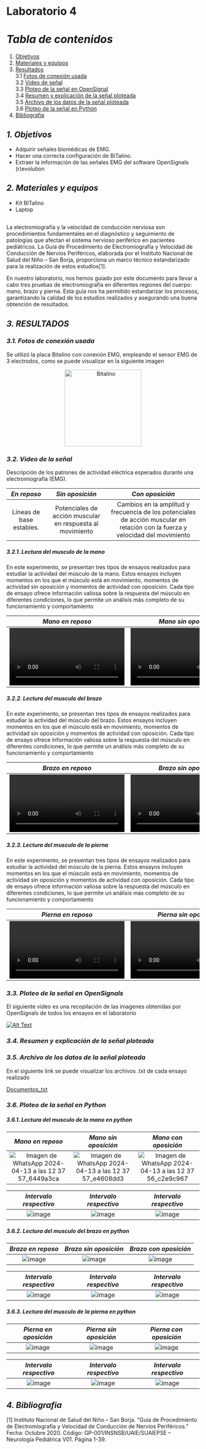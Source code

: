 

# Laboratorio 4

# *Tabla de contenidos*

1. [Objetivos](#id1)
2. [Materiales y equipos](#id2)
3. [Resultados](#id3)\
     3.1 [Fotos de conexión usada](#id4)\
     3.2 [Video de señal](#id5)\
     3.3 [Ploteo de la señal en OpenSignal](#id6)\
     3.4 [Resumen y explicación de la señal ploteada](#id7)\
     3.5 [Archivo de los datos de la señal ploteada](#id8)\
     3.6 [Ploteo de la señal en Python](#id9)
4. [Bibliografia](#id10)
   
## *1. Objetivos* <a name="id1"></a>
* Adquirir señales biomédicas de EMG.
* Hacer una correcta configuración de BiTalino.
* Extraer la información de las señales EMG del software OpenSignals (r)evolution

## *2. Materiales y equipos* <a name="id2"></a>
* Kit BITalino
* Laptop  


##
La electromiografía y la velocidad de conducción nerviosa son procedimientos fundamentales en el diagnóstico y seguimiento de patologías que afectan el sistema nervioso periférico en pacientes pediátricos. La Guía de Procedimiento de Electromiografía y Velocidad de Conducción de Nervios Periféricos, elaborada por el Instituto Nacional de Salud del Niño – San Borja, proporciona un marco técnico estandarizado para la realización de estos estudios[1]. 

En nuestro laboratorio, nos hemos guiado por este documento para llevar a cabo tres pruebas de electromiografía en diferentes regiones del cuerpo: mano, brazo y pierna. Esta guía nos ha permitido estandarizar los procesos, garantizando la calidad de los estudios realizados y asegurando una buena obtención de resultados.
##

## *3. RESULTADOS* <a name="id3"></a>

### *3.1. Fotos de conexión usada* <a name="id4"></a>
Se utilizó la placa Bitalino con conexión EMG, empleando el sensor EMG de 3 electrodos, como se puede visualizar en la siguiente imagen 

<p align="center">
  <img src="https://github.com/MariaZubiate/isb_2024_gh82/assets/164455359/be068f65-d8cb-4049-86eb-769473c3d3de" alt="Bitalino" width="200">
</p>



### *3.2. Video de la señal* <a name="id5"></a>

Descripción de los patrones de actividad eléctrica esperados durante una electromiografía (EMG).

|  *En reposo*  | *Sin oposición* | *Con oposición* |
|:------------:|:---------------:|:------------:|
|Líneas de base estables.|Potenciales de acción muscular en respuesta al movimiento|Cambios en la amplitud y frecuencia de los potenciales de acción muscular en relación con la fuerza y velocidad del movimiento|

##### 3.2.1. Lectura del musculo de la mano

En este experimento, se presentan tres tipos de ensayos realizados para estudiar la actividad del músculo de la mano. Estos ensayos incluyen momentos en los que el músculo está en movimiento, momentos de actividad sin oposición y momentos de actividad con oposición. Cada tipo de ensayo ofrece información valiosa sobre la respuesta del músculo en diferentes condiciones, lo que permite un análisis más completo de su funcionamiento y comportamiento

|  *Mano en reposo*  | *Mano sin oposición* | *Mano con oposición* |
|:------------:|:---------------:|:------------:|
|<video src="https://github.com/MariaZubiate/isb_2024_gh82/assets/164455359/992c45ce-b300-4fde-93e4-c8b830b24b83"></video>|<video src="https://github.com/MariaZubiate/isb_2024_gh82/assets/164455359/2f7bf97c-3a95-4edb-8198-c4461e802a22"></video>|<video src="https://github.com/MariaZubiate/isb_2024_gh82/assets/164455359/965ca49e-ba45-41da-9031-d3ccff87b05c"></video>|



##### 3.2.2. Lectura del musculo del brazo

En este experimento, se presentan tres tipos de ensayos realizados para estudiar la actividad del músculo del brazo. Estos ensayos incluyen momentos en los que el músculo está en movimiento, momentos de actividad sin oposición y momentos de actividad con oposición. Cada tipo de ensayo ofrece información valiosa sobre la respuesta del músculo en diferentes condiciones, lo que permite un análisis más completo de su funcionamiento y comportamiento

|  *Brazo en reposo*  | *Brazo sin oposición* | *Brazo con oposición* |
|:------------:|:---------------:|:------------:|
|<video src="https://github.com/MariaZubiate/isb_2024_gh82/assets/164455359/3f7f49c2-6be4-4870-a7e8-eceb64c939a5"></video>|<video src="https://github.com/MariaZubiate/isb_2024_gh82/assets/164455359/584f563d-ff11-4118-9ac6-21e6ea6a8d99"></video>|<video src="https://github.com/MariaZubiate/isb_2024_gh82/assets/164455359/8cfe8ff7-a35b-416f-97b7-32faa4c2a6cb"></video>|

 

##### 3.2.3. Lectura del musculo de la pierna

En este experimento, se presentan tres tipos de ensayos realizados para estudiar la actividad del músculo de la pierna. Estos ensayos incluyen momentos en los que el músculo está en movimiento, momentos de actividad sin oposición y momentos de actividad con oposición. Cada tipo de ensayo ofrece información valiosa sobre la respuesta del músculo en diferentes condiciones, lo que permite un análisis más completo de su funcionamiento y comportamiento

|  *Pierna en reposo*  | *Pierna sin oposición* | *Pierna con oposición* |
|:------------:|:---------------:|:------------:|
|<video src="https://github.com/MariaZubiate/isb_2024_gh82/assets/164455359/1605be48-11b0-41d0-848f-ce09309d112d"></video>|<video src="https://github.com/MariaZubiate/isb_2024_gh82/assets/164455359/dfba9255-2c5c-4456-888c-cf01668151e9"></video>|<video src="https://github.com/MariaZubiate/isb_2024_gh82/assets/164455359/677f8032-84da-4d45-aebb-cef48d437505"></video>|

 
 
### *3.3. Ploteo de la señal en OpenSignals* <a name="id6"></a> 

El siguiente video es una recopilación de las imagenes obtenidas por OpenSignals de todos los ensayos en el laboratorio

[![Alt Text](http://img.youtube.com/vi/Wbo8ktPWpFk/0.jpg)](https://youtu.be/Wbo8ktPWpFk)



### *3.4. Resumen y explicación de la señal ploteada* <a name="id7"></a> 


### *3.5. Archivo de los datos de la señal ploteada* <a name="id8"></a> 

En el siguiente link se puede visualizar los archivos .txt de cada ensayo realizado

[Documentos_txt](./Documentos_txt)

### *3.6. Ploteo de la señal en Python* <a name="id9"></a> 
##### 3.6.1. Lectura del musculo de la mano en python

|  *Mano en reposo*  | *Mano sin oposición* | *Mano con oposición* |
|:------------:|:---------------:|:------------:|
|![Imagen de WhatsApp 2024-04-13 a las 12 37 57_6449a3ca](https://github.com/MariaZubiate/isb_2024_gh82/assets/43424450/569b5a43-5ecf-42f3-b509-c3f8efcb7069)|![Imagen de WhatsApp 2024-04-13 a las 12 37 57_e4608dd3](https://github.com/MariaZubiate/isb_2024_gh82/assets/43424450/2643fa36-83a5-447a-a1b3-378377ce2b84)|![Imagen de WhatsApp 2024-04-13 a las 12 37 56_c2e9c967](https://github.com/MariaZubiate/isb_2024_gh82/assets/43424450/bfcf89ae-2e88-483b-bd2c-a7768be47260)|

|  *Intervalo respectivo*  | *Intervalo respectivo* | *Intervalo respectivo* |
|:------------:|:---------------:|:------------:|
|![image](https://github.com/MariaZubiate/isb_2024_gh82/assets/164455359/cd7e29b1-d61b-4be6-befa-e061fe3a6ad7)|![image](https://github.com/MariaZubiate/isb_2024_gh82/assets/164455359/97120fc9-2a07-488a-acd9-81c31a551415)|![image](https://github.com/MariaZubiate/isb_2024_gh82/assets/164455359/3f64e938-6199-4083-a62c-741eb4a157a7)|

##### 3.6.2. Lectura del musculo del brazo en python

|  *Brazo en reposo*  | *Brazo sin oposición* | *Brazo con oposición* |
|:------------:|:---------------:|:------------:|
|![image](https://github.com/MariaZubiate/isb_2024_gh82/assets/164455359/cd7e29b1-d61b-4be6-befa-e061fe3a6ad7)|![image](https://github.com/MariaZubiate/isb_2024_gh82/assets/164455359/97120fc9-2a07-488a-acd9-81c31a551415)|![image](https://github.com/MariaZubiate/isb_2024_gh82/assets/164455359/3f64e938-6199-4083-a62c-741eb4a157a7)|

|  *Intervalo respectivo*  | *Intervalo respectivo* | *Intervalo respectivo* |
|:------------:|:---------------:|:------------:|
|![image](https://github.com/MariaZubiate/isb_2024_gh82/assets/164455359/cd7e29b1-d61b-4be6-befa-e061fe3a6ad7)|![image](https://github.com/MariaZubiate/isb_2024_gh82/assets/164455359/97120fc9-2a07-488a-acd9-81c31a551415)|![image](https://github.com/MariaZubiate/isb_2024_gh82/assets/164455359/3f64e938-6199-4083-a62c-741eb4a157a7)|

##### 3.6.3. Lectura del musculo de la pierna en python

|  *Pierna en oposición*  | *Pierna sin oposición* | *Pierna con oposición* |
|:------------:|:---------------:|:------------:|
|![image](https://github.com/MariaZubiate/isb_2024_gh82/assets/164455359/cd7e29b1-d61b-4be6-befa-e061fe3a6ad7)|![image](https://github.com/MariaZubiate/isb_2024_gh82/assets/164455359/97120fc9-2a07-488a-acd9-81c31a551415)|![image](https://github.com/MariaZubiate/isb_2024_gh82/assets/164455359/3f64e938-6199-4083-a62c-741eb4a157a7)|

|  *Intervalo respectivo*  | *Intervalo respectivo* | *Intervalo respectivo* |
|:------------:|:---------------:|:------------:|
|![image](https://github.com/MariaZubiate/isb_2024_gh82/assets/164455359/cd7e29b1-d61b-4be6-befa-e061fe3a6ad7)|![image](https://github.com/MariaZubiate/isb_2024_gh82/assets/164455359/97120fc9-2a07-488a-acd9-81c31a551415)|![image](https://github.com/MariaZubiate/isb_2024_gh82/assets/164455359/3f64e938-6199-4083-a62c-741eb4a157a7)|
 
   
## *4. Bibliografia* <a name="id10"></a>

[1] Instituto Nacional de Salud del Niño – San Borja. "Guía de Procedimiento de Electromiografía y Velocidad de Conducción de Nervios Periféricos." Fecha: Octubre 2020. Código: GP-001/INSNSB/UAIE/SUAIEPSE – Neurología Pediátrica V01. Página 1-39.



